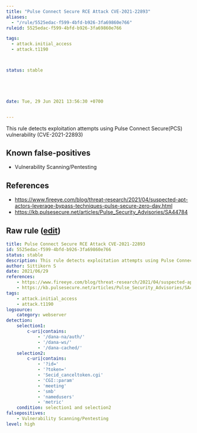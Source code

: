 ```yaml
---
title: "Pulse Connect Secure RCE Attack CVE-2021-22893"
aliases:
  - "/rule/5525edac-f599-4bfd-b926-3fa69860e766"
ruleid: 5525edac-f599-4bfd-b926-3fa69860e766

tags:
  - attack.initial_access
  - attack.t1190



status: stable





date: Tue, 29 Jun 2021 13:56:30 +0700


---
```


This rule detects exploitation attempts using Pulse Connect Secure(PCS) vulnerability (CVE-2021-22893)

<!--more-->


## Known false-positives

* Vulnerability Scanning/Pentesting



## References

* https://www.fireeye.com/blog/threat-research/2021/04/suspected-apt-actors-leverage-bypass-techniques-pulse-secure-zero-day.html
* https://kb.pulsesecure.net/articles/Pulse_Security_Advisories/SA44784


## Raw rule ([edit](https://github.com/SigmaHQ/sigma/edit/master/rules/web/web_cve_2021_22893_pulse_secure_rce_exploit.yml))
```yaml
title: Pulse Connect Secure RCE Attack CVE-2021-22893
id: 5525edac-f599-4bfd-b926-3fa69860e766
status: stable
description: This rule detects exploitation attempts using Pulse Connect Secure(PCS) vulnerability (CVE-2021-22893)
author: Sittikorn S
date: 2021/06/29
references:
    - https://www.fireeye.com/blog/threat-research/2021/04/suspected-apt-actors-leverage-bypass-techniques-pulse-secure-zero-day.html
    - https://kb.pulsesecure.net/articles/Pulse_Security_Advisories/SA44784
tags:
    - attack.initial_access
    - attack.t1190
logsource:
    category: webserver
detection:
    selection1:
        c-uri|contains:
            - '/dana-na/auth/'
            - '/dana-ws/'
            - '/dana-cached/'
    selection2:
        c-uri|contains:
            - '?id='
            - '?token='
            - 'Secid_canceltoken.cgi'
            - 'CGI::param'
            - 'meeting'
            - 'smb'
            - 'namedusers'
            - 'metric'
    condition: selection1 and selection2
falsepositives:
    - Vulnerability Scanning/Pentesting
level: high

```
